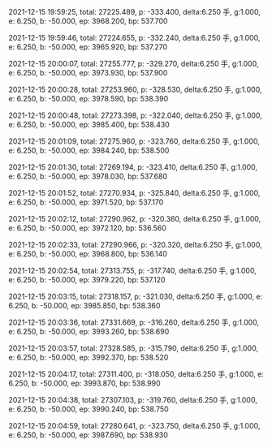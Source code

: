 2021-12-15 19:59:25, total: 27225.489, p: -333.400, delta:6.250 手, g:1.000, e: 6.250, b: -50.000, ep: 3968.200, bp: 537.700

2021-12-15 19:59:46, total: 27224.655, p: -332.240, delta:6.250 手, g:1.000, e: 6.250, b: -50.000, ep: 3965.920, bp: 537.270

2021-12-15 20:00:07, total: 27255.777, p: -329.270, delta:6.250 手, g:1.000, e: 6.250, b: -50.000, ep: 3973.930, bp: 537.900

2021-12-15 20:00:28, total: 27253.960, p: -328.530, delta:6.250 手, g:1.000, e: 6.250, b: -50.000, ep: 3978.590, bp: 538.390

2021-12-15 20:00:48, total: 27273.398, p: -322.040, delta:6.250 手, g:1.000, e: 6.250, b: -50.000, ep: 3985.400, bp: 538.430

2021-12-15 20:01:09, total: 27275.960, p: -323.760, delta:6.250 手, g:1.000, e: 6.250, b: -50.000, ep: 3984.240, bp: 538.500

2021-12-15 20:01:30, total: 27269.194, p: -323.410, delta:6.250 手, g:1.000, e: 6.250, b: -50.000, ep: 3978.030, bp: 537.680

2021-12-15 20:01:52, total: 27270.934, p: -325.840, delta:6.250 手, g:1.000, e: 6.250, b: -50.000, ep: 3971.520, bp: 537.170

2021-12-15 20:02:12, total: 27290.962, p: -320.360, delta:6.250 手, g:1.000, e: 6.250, b: -50.000, ep: 3972.120, bp: 536.560

2021-12-15 20:02:33, total: 27290.966, p: -320.320, delta:6.250 手, g:1.000, e: 6.250, b: -50.000, ep: 3968.800, bp: 536.140

2021-12-15 20:02:54, total: 27313.755, p: -317.740, delta:6.250 手, g:1.000, e: 6.250, b: -50.000, ep: 3979.220, bp: 537.120

2021-12-15 20:03:15, total: 27318.157, p: -321.030, delta:6.250 手, g:1.000, e: 6.250, b: -50.000, ep: 3985.850, bp: 538.360

2021-12-15 20:03:36, total: 27331.669, p: -316.260, delta:6.250 手, g:1.000, e: 6.250, b: -50.000, ep: 3993.260, bp: 538.690

2021-12-15 20:03:57, total: 27328.585, p: -315.790, delta:6.250 手, g:1.000, e: 6.250, b: -50.000, ep: 3992.370, bp: 538.520

2021-12-15 20:04:17, total: 27311.400, p: -318.050, delta:6.250 手, g:1.000, e: 6.250, b: -50.000, ep: 3993.870, bp: 538.990

2021-12-15 20:04:38, total: 27307.103, p: -319.760, delta:6.250 手, g:1.000, e: 6.250, b: -50.000, ep: 3990.240, bp: 538.750

2021-12-15 20:04:59, total: 27280.641, p: -323.750, delta:6.250 手, g:1.000, e: 6.250, b: -50.000, ep: 3987.690, bp: 538.930